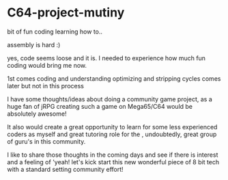 # C64-project-mutiny

bit of fun coding learning how to..

assembly is hard :)

yes, code seems loose and it is.
I needed to experience how much
fun coding would bring me now.

1st comes coding and understanding
optimizing and stripping cycles
comes later but not in this process 

I have some thoughts/ideas about 
doing a community game project,
as a huge fan of jRPG creating such
a game on Mega65/C64 would be absolutely
awesome! 

It also would create a great opportunity
to learn for some less experienced coders
as myself and great tutoring role for the
, undoubtedly, great group of guru's in
this community.

I like to share those thoughts in the
coming days and see if there is interest
and a feeling of 'yeah! let's kick start
this new wonderful piece of 8 bit tech with
a standard setting  community effort!


